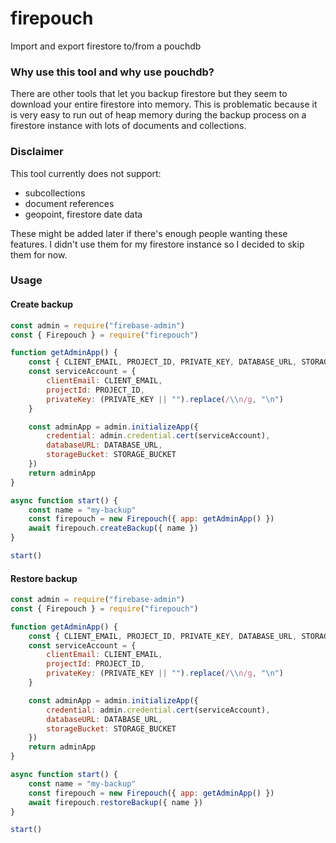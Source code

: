 # firepouch
Import and export firestore to/from a pouchdb

### Why use this tool and why use pouchdb?
There are other tools that let you backup firestore but they seem to download your entire firestore into memory. This is problematic because it is very easy to run out of heap memory during the backup
process on a firestore instance with lots of documents and collections.

### Disclaimer
This tool currently does not support:
- subcollections
- document references
- geopoint, firestore date data

These might be added later if there's enough people wanting these features. I didn't use them for my firestore instance so I decided to skip them for now.

### Usage

#### Create backup
```javascript
const admin = require("firebase-admin")
const { Firepouch } = require("firepouch")

function getAdminApp() {
    const { CLIENT_EMAIL, PROJECT_ID, PRIVATE_KEY, DATABASE_URL, STORAGE_BUCKET } = process.env
    const serviceAccount = {
        clientEmail: CLIENT_EMAIL,
        projectId: PROJECT_ID,
        privateKey: (PRIVATE_KEY || "").replace(/\\n/g, "\n")
    }

    const adminApp = admin.initializeApp({
        credential: admin.credential.cert(serviceAccount),
        databaseURL: DATABASE_URL,
        storageBucket: STORAGE_BUCKET
    })
    return adminApp
}

async function start() {
    const name = "my-backup"
    const firepouch = new Firepouch({ app: getAdminApp() })
    await firepouch.createBackup({ name })
}

start()
```

#### Restore backup
```javascript
const admin = require("firebase-admin")
const { Firepouch } = require("firepouch")

function getAdminApp() {
    const { CLIENT_EMAIL, PROJECT_ID, PRIVATE_KEY, DATABASE_URL, STORAGE_BUCKET } = process.env
    const serviceAccount = {
        clientEmail: CLIENT_EMAIL,
        projectId: PROJECT_ID,
        privateKey: (PRIVATE_KEY || "").replace(/\\n/g, "\n")
    }

    const adminApp = admin.initializeApp({
        credential: admin.credential.cert(serviceAccount),
        databaseURL: DATABASE_URL,
        storageBucket: STORAGE_BUCKET
    })
    return adminApp
}

async function start() {
    const name = "my-backup"
    const firepouch = new Firepouch({ app: getAdminApp() })
    await firepouch.restoreBackup({ name })
}

start()
```